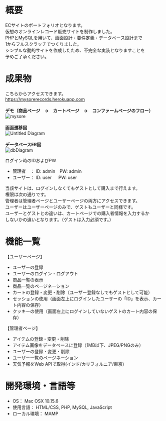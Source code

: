 # 概要
ECサイトのポートフォリオとなります。<br>
仮想のオンラインレコード販売サイトを制作しました。<br>
PHPとMySQLを用いて、画面設計・要件定義・データベース設計まで<br>
1からフルスクラッチでつくりました。<br>
シンプルな動的サイトを作成したため、不完全な実装となりますことを<br>
予めご了承ください。<br>

# 成果物
こちらからアクセスできます。<br>
https://mysorerecords.herokuapp.com<br>
<br>
<strong>デモ（商品ページ　→　カートページ　→　コンファームページのフロー）</strong><br>
![mysore](https://user-images.githubusercontent.com/70677663/93037484-7e634000-f67d-11ea-8866-e48c041aaa0d.gif)<br>
<br>
<strong>画面遷移図</strong><br>
![Untitled Diagram](https://user-images.githubusercontent.com/70677663/93047030-6f3cbc00-f696-11ea-9ea6-1d81b2e86a5f.png)<br>
<br>
<strong>データベースER図</strong><br>
![dbDiagram](https://user-images.githubusercontent.com/70677663/93052472-2b9b7f80-f6a1-11ea-9d20-de5e6eb1b4cf.png)<br>



<p>ログイン時のIDおよびPW</p>
<ul>
<li>管理者　： ID: admin　PW: admin<br>
<li>ユーザー： ID: user 　 PW: user<br>
</ul>
当該サイトは、ログインしなくてもゲストとして購入まで行えます。<br>
権限は次の通りです。<br>
管理者は管理者ページとユーザーページの両方にアクセスできます。<br>
ユーザーはユーザーページのみで、ゲストもユーザーと同様です。<br>
ユーザーとゲストとの違いは、カートページでの購入者情報を入力するか<br>
しないかの違いとなります。（ゲストは入力必須です。）<br>


# 機能一覧
<p>【ユーザーページ】</p>
<ul>
<li>ユーザーの登録
<li>ユーザーのログイン・ログアウト
<li>商品一覧の表示
<li>商品一覧のページネーション
<li>カートの登録・変更・削除（ユーザー登録なしでもゲストとして可能）
<li>セッションの使用（画面左上にログインしたユーザーの「ID」を表示、カート内容の保存）
<li>クッキーの使用（画面左上にログインしていないゲストのカート内容の保存）
</ul>
<p>【管理者ページ】</p>
<ul>
<li>アイテムの登録・変更・削除
<li>アイテム画像をデータベースに登録（1MB以下、JPEG/PNGのみ）
<li>ユーザーの登録・変更・削除
<li>ユーザー一覧のページネーション
<li>天気予報をWeb APIで取得(インド/カリフォルニア/東京)
</ul>

# 開発環境・言語等
<ul>
<li>OS： Mac OSX 10.15.6
<li>使用言語： HTML/CSS, PHP, MySQL, JavaScript
<li>ローカル環境： MAMP
</ul>
